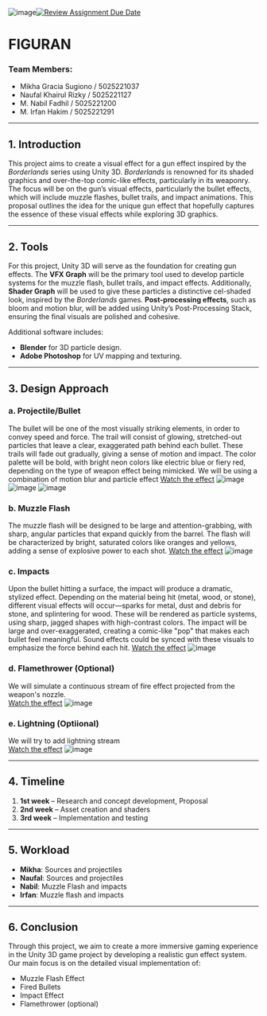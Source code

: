 ![image](https://github.com/user-attachments/assets/009a1127-bb21-405e-b99d-e7ee163b62ea)[![Review Assignment Due Date](https://classroom.github.com/assets/deadline-readme-button-22041afd0340ce965d47ae6ef1cefeee28c7c493a6346c4f15d667ab976d596c.svg)](https://classroom.github.com/a/ZUtYscbQ)

# FIGURAN

### Team Members:
- Mikha Gracia Sugiono / 5025221037  
- Naufal Khairul Rizky / 5025221127  
- M. Nabil Fadhil / 5025221200  
- M. Irfan Hakim / 5025221291  

---

## 1. Introduction

This project aims to create a visual effect for a gun effect inspired by the *Borderlands* series using Unity 3D. *Borderlands* is renowned for its shaded graphics and over-the-top comic-like effects, particularly in its weaponry. The focus will be on the gun’s visual effects, particularly the bullet effects, which will include muzzle flashes, bullet trails, and impact animations. This proposal outlines the idea for the unique gun effect that hopefully captures the essence of these visual effects while exploring 3D graphics.

---

## 2. Tools

For this project, Unity 3D will serve as the foundation for creating gun effects. The **VFX Graph** will be the primary tool used to develop particle systems for the muzzle flash, bullet trails, and impact effects. Additionally, **Shader Graph** will be used to give these particles a distinctive cel-shaded look, inspired by the *Borderlands* games. **Post-processing effects**, such as bloom and motion blur, will be added using Unity’s Post-Processing Stack, ensuring the final visuals are polished and cohesive.

Additional software includes:
- **Blender** for 3D particle design.
- **Adobe Photoshop** for UV mapping and texturing.

---

## 3. Design Approach

### a. Projectile/Bullet  
The bullet will be one of the most visually striking elements, in order to convey speed and force. The trail will consist of glowing, stretched-out particles that leave a clear, exaggerated path behind each bullet. These trails will fade out gradually, giving a sense of motion and impact. The color palette will be bold, with bright neon colors like electric blue or fiery red, depending on the type of weapon effect being mimicked. We will be using a combination of motion blur and particle effect
[Watch the effect](https://www.youtube.com/watch?v=xenW67bXTgM)
![image](https://github.com/user-attachments/assets/4dff76c2-108a-4ba1-8a1a-ece30f6f1711)
![image](https://github.com/user-attachments/assets/cbfda594-cc4c-49c7-917a-7422adf8460b)
![image](https://github.com/user-attachments/assets/e5daac06-1ccd-4458-9b56-d33827d999c9)




### b. Muzzle Flash  
The muzzle flash will be designed to be large and attention-grabbing, with sharp, angular particles that expand quickly from the barrel. The flash will be characterized by bright, saturated colors like oranges and yellows, adding a sense of explosive power to each shot.
[Watch the effect](https://youtu.be/sgBbnF3r60U?si=gg5t_fV6xtkHydom)
![image](https://github.com/user-attachments/assets/c5cb6450-ddb5-42cc-b2ef-bc813b386df4)


### c. Impacts  
Upon the bullet hitting a surface, the impact will produce a dramatic, stylized effect. Depending on the material being hit (metal, wood, or stone), different visual effects will occur—sparks for metal, dust and debris for stone, and splintering for wood. These will be rendered as particle systems, using sharp, jagged shapes with high-contrast colors. The impact will be large and over-exaggerated, creating a comic-like "pop" that makes each bullet feel meaningful. Sound effects could be synced with these visuals to emphasize the force behind each hit. 
[Watch the effect](https://www.youtube.com/watch?v=jSIan1cEYTI)
![image](https://github.com/user-attachments/assets/ba18ef73-48b5-4993-ad0f-4e2c0c34c612)

### d. Flamethrower (Optional)  
We will simulate a continuous stream of fire effect projected from the weapon's nozzle.  
[Watch the effect](https://www.youtube.com/watch?v=IY2K2cOE0R8)
![image](https://github.com/user-attachments/assets/cd179af6-96cc-452f-a99e-edfc63942dcc)

### e. Lightning (Optiional)
We will try to add lightning stream  
[Watch the effect](https://www.youtube.com/watch?v=40m_HUENh3E)
![image](https://github.com/user-attachments/assets/33cde4bd-aab9-4e76-8a93-1c8ba0ee3e39)

---

## 4. Timeline

1. **1st week** – Research and concept development, Proposal  
2. **2nd week** – Asset creation and shaders  
3. **3rd week** – Implementation and testing  

---

## 5. Workload

- **Mikha**: Sources and projectiles  
- **Naufal**: Sources and projectiles  
- **Nabil**: Muzzle Flash and impacts
- **Irfan**: Muzzle flash and impacts

---

## 6. Conclusion

Through this project, we aim to create a more immersive gaming experience in the Unity 3D game project by developing a realistic gun effect system. Our main focus is on the detailed visual implementation of:
- Muzzle Flash Effect  
- Fired Bullets  
- Impact Effect  
- Flamethrower (optional)
